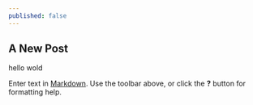 ```yaml
---
published: false
---
```

## A New Post

hello wold

Enter text in [Markdown](http://daringfireball.net/projects/markdown/). Use the toolbar above, or click the **?** button for formatting help.
